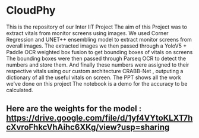 # CloudPhy
This is the repository of our Inter IIT Project
The aim of this Project was to extract vitals from monitor screens using images.
We used Corner Regression and UNET++ ensembling model to extract monitor screens from overall images.
The extracted images we then passed through a YoloV5 + Paddle OCR weighted box fusion to get bounding boxes of vitals on screens
The bounding boxes were then passed through Parseq OCR to detect the numbers and store them.
And finally these numbers were assigned to their respective vitals using our custom architecture CRABB-Net , outputing a dictionary of all the useful vitals on screen.
The PPT shows all the work we've done on this project
The notebook is a demo for the accuracy to be calculated.
## Here are the weights for the model : https://drive.google.com/file/d/1yf4VYtoKLXT7hcXvroFhkcVhAihc6XKg/view?usp=sharing
